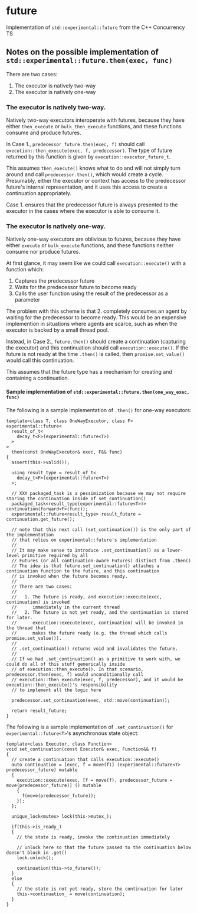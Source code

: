 # future
Implementation of `std::experimental::future` from the C++ Concurrency TS

## Notes on the possible implementation of `std::experimental::future.then(exec, func)`

There are two cases:

  1. The executor is natively two-way
  2. The executor is natively one-way

### The executor is natively two-way.
  
Natively two-way executors interoperate with futures, because they have either `then_execute` or `bulk_then_execute` functions, and these functions consume and produce futures.

In Case 1., `predecessor_future.then(exec, f)` should call `execution::then_execute(exec, f, predecessor)`. The type of future returned by this function is given by `execution::executor_future_t`.

This assumes `then_execute()` knows what to do and will not simply turn around and call `predecessor.then()`, which would create a cycle. Presumably, either the executor or context has access to the predecessor future's internal representation, and it uses this access to create a continuation appropriately.

Case 1. ensures that the predecessor future is always presented to the executor in the cases where the executor is able to consume it.

### The executor is natively one-way.

Natively one-way executors are oblivious to futures, because they have either `execute` or `bulk_execute` functions, and these functions neither consume nor produce futures.

At first glance, it may seem like we could call `execution::execute()` with a function which:

  1. Captures the predecessor future
  2. Waits for the predecessor future to become ready
  3. Calls the user function using the result of the predecessor as a parameter

The problem with this scheme is that 2. completely consumes an agent by waiting for the predecessor to become ready. This would be an expensive implemention in situations where agents are scarce, such as when the executor is backed by a small thread pool.

Instead, in Case 2., `future.then()` should create a continuation (capturing the executor) and this continuation should call `execution::execute()`. If the future is not ready at the time `.then()` is called, then `promise.set_value()` would call this continuation.

This assumes that the future type has a mechanism for creating and containing a continuation.

#### Sample implementation of `std::experimental::future.then(one_way_exec, func)`

The following is a sample implementation of `.then()` for one-way executors:

    template<class T, class OneWayExecutor, class F>
    experimental::future<
      result_of_t<
        decay_t<F>(experimental::future<T>)
      >
    >
      then(const OneWayExecutor& exec, F&& func)
    {
      assert(this->valid());
    
      using result_type = result_of_t<
        decay_t<F>(experimental::future<T>)
      >;
    
      // XXX packaged_task is a pessimization because we may not require storing the continuation inside of set_continuation()
      packaged_task<result_type(experimental::future<T>)> continuation(forward<F>(func));
      experimental::future<result_type> result_future = continuation.get_future();

      // note that this next call (set_continuation()) is the only part of the implementation
      // that relies on experimental::future's implementation
      // 
      // It may make sense to introduce .set_continuation() as a lower-level primitive required by all
      // Futures (or all continuation-aware Futures) distinct from .then()
      // The idea is that future.set_continuation() attaches a continuation function to the future, and this continuation
      // is invoked when the future becomes ready.
      //
      // There are two cases:
      //
      //   1. The future is ready, and execution::execute(exec, continuation) is invoked
      //      immediately in the current thread
      //   2. The future is not yet ready, and the continuation is stored for later.
      //      execution::execute(exec, continuation) will be invoked in the thread that
      //      makes the future ready (e.g. the thread which calls promise.set_value()).
      //
      // .set_continuation() returns void and invalidates the future.
      //
      // If we had .set_continuation() as a primitive to work with, we could do all of this stuff generically inside
      // of execution::then_execute(). In that scenario, predecessor.then(exec, f) would unconditionally call
      // execution::then_execute(exec, f, predecessor), and it would be execution::then_execute()'s responsibility
      // to implement all the logic here

      predecessor.set_continuation(exec, std::move(continuation));
    
      return result_future;
    }

The following is a sample implementation of `.set_continuation()` for `experimental::future<T>`'s asynchronous state object:

    template<class Executor, class Function>
    void set_continuation(const Executor& exec, Function&& f)
    {
      // create a continuation that calls execution::execute()
      auto continuation = [exec, f = move(f)] (experimental::future<T> predecessor_future) mutable
      {
        execution::execute(exec, [f = move(f), predecessor_future = move(predecessor_future)] () mutable
        {
          f(move(predecessor_future));
        });
      };

      unique_lock<mutex> lock(this->mutex_);

      if(this->is_ready_)
      {
        // the state is ready, invoke the continuation immediately

        // unlock here so that the future passed to the continuation below doesn't block in .get()
        lock.unlock();

        continuation(this->to_future());
      }
      else
      {
        // the state is not yet ready, store the continuation for later
        this->continuation_ = move(continuation);
      }
    }

